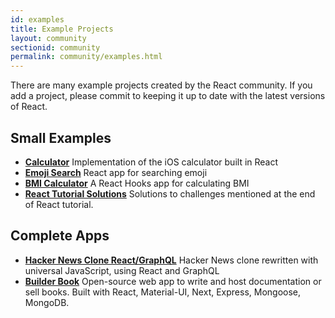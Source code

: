 ```yaml
---
id: examples
title: Example Projects
layout: community
sectionid: community
permalink: community/examples.html
---
```


There are many example projects created by the React community. If you add a project, please commit to keeping it up to date with the latest versions of React.

## Small Examples

* **[Calculator](https://github.com/ahfarmer/calculator)** Implementation of the iOS calculator built in React
* **[Emoji Search](https://github.com/ahfarmer/emoji-search)** React app for searching emoji
* **[BMI Calculator](https://github.com/GermaVinsmoke/bmi-calculator)** A React Hooks app for calculating BMI
* **[React Tutorial Solutions](https://github.com/harman052/react-tutorial-solutions)** Solutions to challenges mentioned at the end of React tutorial.

## Complete Apps

* **[Hacker News Clone React/GraphQL](https://github.com/clintonwoo/hackernews-react-graphql)** Hacker News clone rewritten with universal JavaScript, using React and GraphQL
* **[Builder Book](https://github.com/builderbook/builderbook)** Open-source web app to write and host documentation or sell books. Built with React, Material-UI, Next, Express, Mongoose, MongoDB.
